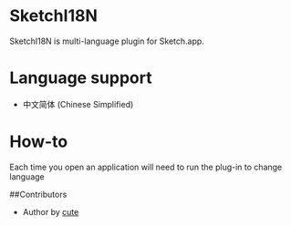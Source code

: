 # SketchI18N


SketchI18N is multi-language plugin for Sketch.app. 

# Language support
* 中文简体 (Chinese Simplified)

# How-to

Each time you open an application will need to run the plug-in to change language

##Contributors
* Author by [cute](https://github.com/cute/)

